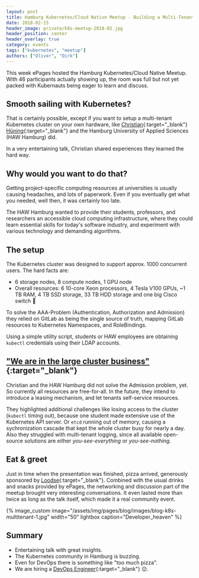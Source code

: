 ```yaml
---
layout: post
title: Hamburg Kubernetes/Cloud Native Meetup - Building a Multi-Tenant Kubernetes Container Cloud
date: 2018-02-15
header_image: private/k8s-meetup-2018-02.jpg
header_position: center
header_overlay: true
category: events
tags: ["kubernetes", "meetup"]
authors: ["Oliver", "Dirk"]
---
```


This week ePages hosted the Hamburg Kubernetes/Cloud Native Meetup.
With 46 participants actually showing up, the room was full but not yet packed
with Kubernauts being eager to learn and discuss.

## Smooth sailing with Kubernetes?

That is certainly possible, except if you want to setup a multi-tenant Kubernetes cluster on your own hardware, like [Christian](https://twitter.com/chrishuen){:target="_blank"} [Hüning](https://github.com/christianhuening){:target="_blank"} and the Hamburg University of Applied Sciences (HAW Hamburg) did.

In a very entertaining talk, Christian shared experiences they learned the hard way.

## Why would you want to do that?

Getting project-specific computing resources at universities is usually causing headaches, and lots of paperwork.
Even if you eventually get what you needed, well then, it was certainly too late.

The HAW Hamburg wanted to provide their students, professors, and researchers an accessible cloud computing infrastructure, where they could learn essential skills for today's software industry, and experiment with various technology and demanding algorithms.

## The setup

The Kubernetes cluster was designed to support approx. 1000 concurrent users.
The hard facts are:

* 6 storage nodes, 8 compute nodes, 1 GPU node
* Overall resources: 6 10-core Xeon processors, 4 Tesla V100 GPUs, ~1 TB RAM, 4 TB SSD storage, 33 TB HDD storage and one big Cisco switch 🙂

To solve the AAA-Problem (Authentication, Authorization and Admission) they relied on GitLab as being the single source of truth, mapping GitLab resources to Kubernetes Namespaces, and RoleBindings.

Using a simple utility script, students or HAW employees are obtaining `kubectl` credentials using their LDAP accounts.

## ["We are in the large cluster business"](https://github.com/coreos/etcd/blob/master/Documentation/op-guide/hardware.md){:target="_blank"}

Christian and the HAW Hamburg did not solve the Admission problem, yet.
So currently all resources are free-for-all.
In the future, they intend to introduce a leasing mechanism, and let tenants self-service resources.

They highlighted additional challenges like losing access to the cluster (`kubectl` timing out), because one student made extensive use of the Kubernetes API server.
Or `etcd` running out of memory, causing a sychronization cascade that kept the whole cluster busy for nearly a day.
Also they struggled with multi-tenant logging, since all available open-source solutions are either *you-see-everything* or *you-see-nothing*.

## Eat & greet

Just in time when the presentation was finished, pizza arrived, generously sponsored by [Loodse](https://twitter.com/Loodse){:target="_blank"}.
Combined with the usual drinks and snacks provided by ePages, the networking and discussion part of the meetup brought very interesting conversations.
It even lasted more than twice as long as the talk itself, which made it a real community event.

{% image_custom image="/assets/img/pages/blog/images/blog-k8s-multitenant-1.jpg" width="50" lightbox caption="Developer_heaven" %}

## Summary

* Entertaining talk with great insights.
* The Kubernetes community in Hamburg is buzzing.
* Even for DevOps there is something like "too much pizza".
* We are hiring a [DevOps Engineer](https://www.epages.com/de/karriere/jobs/?jh=yh9sa5545lniif5q8f0oqlsmssytutc){:target="_blank"} 😉.
